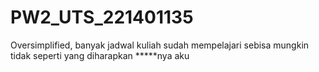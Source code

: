 # PW2_UTS_221401135
Oversimplified, banyak jadwal kuliah
sudah mempelajari sebisa mungkin
tidak seperti yang diharapkan
*****nya aku
